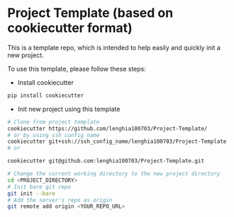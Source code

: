 # Project Template (based on cookiecutter format)

This is a template repo, which is intended to help easily and quickly init a new project.

To use this template, please follow these steps:

- Install cookiecutter

```bash
pip install cookiecutter
```

- Init new project using this template

```bash
# Clone from project template
cookiecutter https://github.com/lenghia100703/Project-Template/
# or by using ssh config name
cookiecutter git+ssh://ssh_config_name/lenghia100703/Project-Template
# or

cookiecutter git@github.com:lenghia100703/Project-Template.git

# Change the current working directory to the new project directory
cd <PROJECT_DIRECTORY>
# Init bare git repo
git init --bare
# Add the server's repo as origin
git remote add origin <YOUR_REPO_URL>
```
